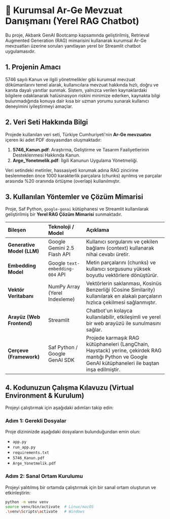 # 🤖 Kurumsal Ar-Ge Mevzuat Danışmanı (Yerel RAG Chatbot)

Bu proje, Akbank GenAI Bootcamp kapsamında geliştirilmiş, Retrieval Augmented Generation (RAG) mimarisini kullanarak kurumsal Ar-Ge mevzuatları üzerine soruları yanıtlayan yerel bir Streamlit chatbot uygulamasıdır.

## 1. Projenin Amacı 

5746 sayılı Kanun ve ilgili yönetmelikler gibi kurumsal mevzuat dökümanlarını temel alarak, kullanıcılara mevzuat hakkında hızlı, doğru ve kanıta dayalı yanıtlar sunmak. Sistem, yalnızca verilen kaynaklardaki bilgilere odaklanarak halüsinasyon riskini minimize ederken, kaynakta bilgi bulunmadığında konuya dair kısa bir uzman yorumu sunarak kullanıcı deneyimini iyileştirmeyi amaçlar.

## 2. Veri Seti Hakkında Bilgi

Projede kullanılan veri seti, Türkiye Cumhuriyeti'nin **Ar-Ge mevzuatını** içeren iki adet PDF dosyasından oluşmaktadır:
1. **5746_Kanun.pdf**: Araştırma, Geliştirme ve Tasarım Faaliyetlerinin Desteklenmesi Hakkında Kanun.
2. **Arge_Yonetmelik.pdf**: İlgili Kanunun Uygulama Yönetmeliği.

Veri setindeki metinler, hassasiyeti korumak adına RAG zincirine beslenmeden önce 1000 karakterlik parçalara (chunks) ayrılmış ve parçalar arasında %20 oranında örtüşme (overlap) kullanılmıştır.

## 3. Kullanılan Yöntemler ve Çözüm Mimarisi 

Proje, Saf Python, `google-genai` kütüphanesi ve Streamlit kullanılarak geliştirilmiş bir **Yerel RAG Çözüm Mimarisi** sunmaktadır.

| Bileşen | Teknoloji / Model | Açıklama |
| :--- | :--- | :--- |
| **Generative Model (LLM)** | Google Gemini 2.5 Flash API | Kullanıcı sorgularını ve çekilen bağlamı (context) kullanarak nihai cevabı üretir. |
| **Embedding Model** | Google `text-embedding-004` API | Metin parçalarını (chunks) ve kullanıcı sorgusunu yüksek boyutlu vektörlere dönüştürür. |
| **Vektör Veritabanı** | NumPy Array (Yerel Indexleme) | Vektörlerin saklanması, Kosinüs Benzerliği (Cosine Similarity) kullanılarak en alakalı parçaların hızlıca çekilmesi sağlanmıştır. |
| **Arayüz (Web Frontend)** | Streamlit | Chatbot'un kolayca kullanılabilir, etkileşimli ve yerel bir web arayüzü ile sunulmasını sağlar. |
| **Çerçeve (Framework)** | Saf Python / Google GenAI SDK | Projede karmaşık RAG kütüphaneleri (LangChain, Haystack) yerine, çekirdek RAG mantığı Python ve Google GenAI kütüphaneleri ile baştan inşa edilmiştir. |

## 4. Kodunuzun Çalışma Kılavuzu (Virtual Environment & Kurulum) 

Projeyi çalıştırmak için aşağıdaki adımları takip edin:

### Adım 1: Gerekli Dosyalar
Proje dizininizde aşağıdaki dosyaların bulunduğundan emin olun:
- `app.py`
- `run_app.py`
- `requirements.txt`
- `5746_Kanun.pdf`
- `Arge_Yonetmelik.pdf`

### Adım 2: Sanal Ortam Kurulumu
Projeyi yalıtılmış bir ortamda çalıştırmak için bir sanal ortam oluşturun ve etkinleştirin:
```bash
python -m venv venv
source venv/bin/activate  # Linux/macOS
.\venv\Scripts\activate   # Windows
